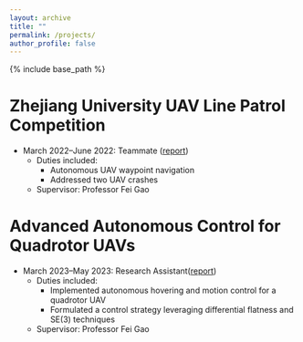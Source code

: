 ```yaml
---
layout: archive
title: ""
permalink: /projects/
author_profile: false
---
```


{% include base_path %}


Zhejiang University UAV Line Patrol Competition
======
* March 2022–June 2022: Teammate ([report](https://mengze3.github.io/patrol/))
  * Duties included:
    * Autonomous UAV waypoint navigation
    * Addressed two UAV crashes 
  * Supervisor: Professor Fei Gao


Advanced Autonomous Control for Quadrotor UAVs
======
* March 2023–May 2023: Research Assistant([report](https://mengze3.github.io/course/))
  * Duties included:
    * Implemented autonomous hovering and motion control for a quadrotor UAV
    * Formulated a control strategy leveraging differential flatness and SE(3) techniques
  * Supervisor: Professor Fei Gao
